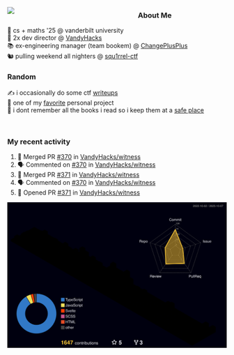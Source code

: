 <!-- 
Hey what are you doing here? 
I admire your curiosity tho
Shoot me an email (zinean00 at gmail dot com)
Let's connect! 
-->

<p float="left">
  <img src='https://imgur.com/nGM66Ev.png' width='300' align="left">
  <p>
    
  <h3>About Me</h3>
  🏫 cs + maths '25 @ vanderbilt university <br>
  🌊 2x dev director @ <a href="https://github.com/vandyhacks">VandyHacks</a> <br>
  📚 ex-engineering manager (team bookem) @ <a href="https://github.com/changeplusplusvandy">ChangePlusPlus<a> <br>
  🐿 pulling weekend all nighters @ <a href="https://github.com/squ1rrel-ctf">squ1rrel-ctf</a> <br>
  
  <h3>Random</h3>
  ✍️ i occasionally do some ctf <a href="https://squ1rrel.dev/author/zineanteoh">writeups</a> <br>
  📱 one of my <a href="https://github.com/zineanteoh/vinkybox-app">favorite</a> personal project<br>
  📖 i dont remember all the books i read so i keep them at a <a href="https://www.goodreads.com/user/show/80901669-zi">safe place</a>
  </p>
  
</p>

<br>
<!-- <i>generated by <a href="https://labs.openai.com/s/0hW1r6PFYo3Zh0a7UoxK2AMp" target="_blank">dall-e 2</a></i> -->

<h3>My recent activity</h3>

<!--START_SECTION:activity-->
1. 🎉 Merged PR [#370](https://github.com/VandyHacks/witness/pull/370) in [VandyHacks/witness](https://github.com/VandyHacks/witness)
2. 🗣 Commented on [#370](https://github.com/VandyHacks/witness/pull/370#issuecomment-1751808408) in [VandyHacks/witness](https://github.com/VandyHacks/witness)
3. 🎉 Merged PR [#371](https://github.com/VandyHacks/witness/pull/371) in [VandyHacks/witness](https://github.com/VandyHacks/witness)
4. 🗣 Commented on [#370](https://github.com/VandyHacks/witness/pull/370#issuecomment-1751304965) in [VandyHacks/witness](https://github.com/VandyHacks/witness)
5. 💪 Opened PR [#371](https://github.com/VandyHacks/witness/pull/371) in [VandyHacks/witness](https://github.com/VandyHacks/witness)
<!--END_SECTION:activity-->

![](./profile-3d-contrib/profile-night-rainbow.svg)
